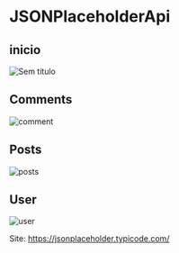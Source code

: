 # **JSONPlaceholderApi**

## inicio
![Sem título](https://user-images.githubusercontent.com/41454466/156228724-c2991d42-c7a6-4693-b36b-8293627d0007.png)
## Comments
![comment](https://user-images.githubusercontent.com/41454466/156229429-1e08e03e-b043-4894-adba-e82c138364bd.png)
## Posts
![posts](https://user-images.githubusercontent.com/41454466/156229532-41c35df6-cd64-4d7f-a380-44ef54fa85fb.png)
## User
![user](https://user-images.githubusercontent.com/41454466/156229542-0212b22d-e025-46f2-8ac7-4b881c527819.png)

Site: https://jsonplaceholder.typicode.com/
